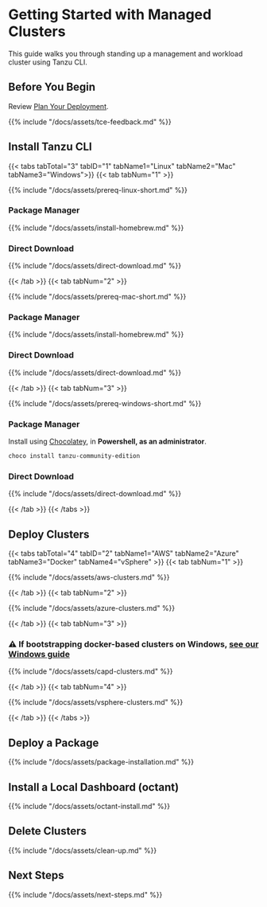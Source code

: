 # Getting Started with Managed Clusters

<!-- markdownlint-disable MD036 -->
<!-- markdownlint-disable MD024 -->

This guide walks you through standing up a management and workload cluster using
Tanzu CLI.

## Before You Begin

Review [Plan Your Deployment](planning).

{{% include "/docs/assets/tce-feedback.md" %}}

## Install Tanzu CLI

{{< tabs tabTotal="3" tabID="1" tabName1="Linux" tabName2="Mac" tabName3="Windows">}}
{{< tab tabNum="1" >}}

{{% include "/docs/assets/prereq-linux-short.md" %}}

### Package Manager

{{% include "/docs/assets/install-homebrew.md" %}}

### Direct Download

{{% include "/docs/assets/direct-download.md" %}}

{{< /tab >}}
{{< tab tabNum="2" >}}

{{% include "/docs/assets/prereq-mac-short.md" %}}

### Package Manager

{{% include "/docs/assets/install-homebrew.md" %}}

### Direct Download

{{% include "/docs/assets/direct-download.md" %}}

{{< /tab >}}
{{< tab tabNum="3" >}}

{{% include "/docs/assets/prereq-windows-short.md" %}}

### Package Manager

Install using [Chocolatey](https://chocolatey.org/install), in **Powershell, as an administrator**.

```sh
choco install tanzu-community-edition
```

### Direct Download

{{% include "/docs/assets/direct-download.md" %}}

{{< /tab >}}
{{< /tabs >}}

## Deploy Clusters

{{< tabs tabTotal="4" tabID="2" tabName1="AWS" tabName2="Azure" tabName3="Docker" tabName4="vSphere" >}}
{{< tab tabNum="1" >}}

{{% include "/docs/assets/aws-clusters.md" %}}

{{< /tab >}}
{{< tab tabNum="2" >}}

{{% include "/docs/assets/azure-clusters.md" %}}

{{< /tab >}}
{{< tab tabNum="3" >}}

### ⚠️ If bootstrapping docker-based clusters on Windows, [see our Windows guide](../ref-windows-capd)

{{% include "/docs/assets/capd-clusters.md" %}}

{{< /tab >}}
{{< tab tabNum="4" >}}

{{% include "/docs/assets/vsphere-clusters.md" %}}

{{< /tab >}}
{{< /tabs >}}

## Deploy a Package

{{% include "/docs/assets/package-installation.md" %}}

## Install a Local Dashboard (octant)

{{% include "/docs/assets/octant-install.md" %}}

## Delete Clusters

{{% include "/docs/assets/clean-up.md" %}}

## Next Steps

{{% include "/docs/assets/next-steps.md" %}}
